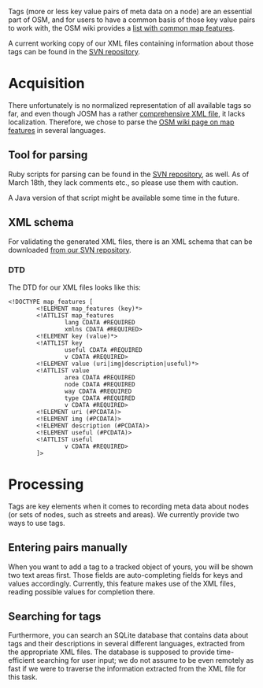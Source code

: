 

Tags (more or less key value pairs of meta data on a node) are an essential part of OSM, and for users to have a common basis of those key value pairs to work with, the OSM wiki provides a [list with common map features](http://wiki.openstreetmap.org/wiki/Map_Features).

A current working copy of our XML files containing information about those tags can be found in the [SVN repository](http://code.google.com/p/swp-dv-ws2010-osm-1/source/browse/trunk/TraceBook/res/raw).

# Acquisition #

There unfortunately is no normalized representation of all available tags so far, and even though JOSM has a rather [comprehensive XML file](http://josm.openstreetmap.de/browser/josm/trunk/data/defaultpresets.xml), it lacks localization. Therefore, we chose to parse the [OSM wiki page on map features](http://wiki.openstreetmap.org/wiki/Map_Features) in several languages.

## Tool for parsing ##

Ruby scripts for parsing can be found in the [SVN repository](http://code.google.com/p/swp-dv-ws2010-osm-1/source/browse/trunk/OSMtags), as well. As of March 18th, they lack comments etc., so please use them with caution.

A Java version of that script might be available some time in the future.

## XML schema ##

For validating the generated XML files, there is an XML schema that can be downloaded [from our SVN repository](http://swp-dv-ws2010-osm-1.googlecode.com/svn/trunk/OSMtags/OSM_tags.xsd).

### DTD ###

The DTD for our XML files looks like this:

```
<!DOCTYPE map_features [
        <!ELEMENT map_features (key)*>
        <!ATTLIST map_features
                lang CDATA #REQUIRED
                xmlns CDATA #REQUIRED>
        <!ELEMENT key (value)*>
        <!ATTLIST key
                useful CDATA #REQUIRED
                v CDATA #REQUIRED>
        <!ELEMENT value (uri|img|description|useful)*>
        <!ATTLIST value
                area CDATA #REQUIRED
                node CDATA #REQUIRED
                way CDATA #REQUIRED
                type CDATA #REQUIRED
                v CDATA #REQUIRED>
        <!ELEMENT uri (#PCDATA)>
        <!ELEMENT img (#PCDATA)>
        <!ELEMENT description (#PCDATA)>
        <!ELEMENT useful (#PCDATA)>
        <!ATTLIST useful
                v CDATA #REQUIRED>
        ]>
```

# Processing #

Tags are key elements when it comes to recording meta data about nodes (or sets of nodes, such as streets and areas). We currently provide two ways to use tags.

## Entering pairs manually ##

When you want to add a tag to a tracked object of yours, you will be shown two text areas first. Those fields are auto-completing fields for keys and values accordingly. Currently, this feature makes use of the XML files, reading possible values for completion there.

## Searching for tags ##

Furthermore, you can search an SQLite database that contains data about tags and their descriptions in several different languages, extracted from the appropriate XML files. The database is supposed to provide time-efficient searching for user input; we do not assume to be even remotely as fast if we were to traverse the information extracted from the XML file for this task.